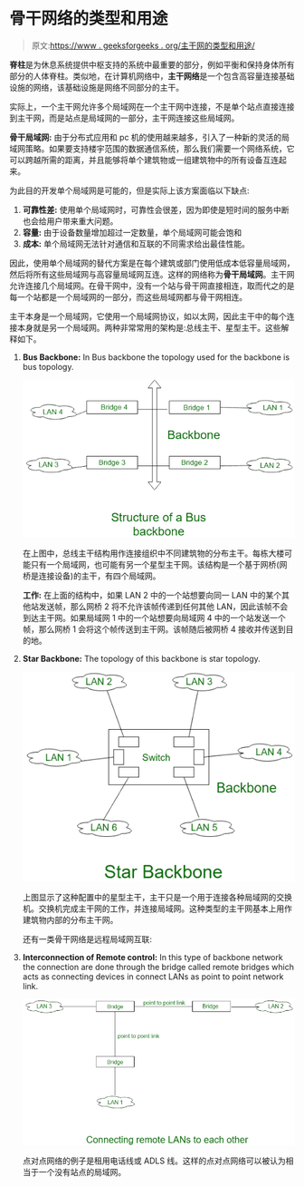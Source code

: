 # 骨干网络的类型和用途

> 原文:[https://www . geeksforgeeks . org/主干网的类型和用途/](https://www.geeksforgeeks.org/types-and-uses-of-backbone-networks/)

**脊柱**是为休息系统提供中枢支持的系统中最重要的部分，例如平衡和保持身体所有部分的人体脊柱。类似地，在计算机网络中，**主干网络**是一个包含高容量连接基础设施的网络，该基础设施是网络不同部分的主干。

实际上，一个主干网允许多个局域网在一个主干网中连接，不是单个站点直接连接到主干网，而是站点是局域网的一部分，主干网连接这些局域网。

**骨干局域网:**
由于分布式应用和 pc 机的使用越来越多，引入了一种新的灵活的局域网策略。如果要支持楼宇范围的数据通信系统，那么我们需要一个网络系统，它可以跨越所需的距离，并且能够将单个建筑物或一组建筑物中的所有设备互连起来。

为此目的开发单个局域网是可能的，但是实际上该方案面临以下缺点:

1.  **可靠性差:**
    使用单个局域网时，可靠性会很差，因为即使是短时间的服务中断也会给用户带来重大问题。
2.  **容量:**
    由于设备数量增加超过一定数量，单个局域网可能会饱和
3.  **成本:**
    单个局域网无法针对通信和互联的不同需求给出最佳性能。

因此，使用单个局域网的替代方案是在每个建筑或部门使用低成本低容量局域网，然后将所有这些局域网与高容量局域网互连。这样的网络称为**骨干局域网**。主干网允许连接几个局域网。在骨干网中，没有一个站与骨干网直接相连，取而代之的是每一个站都是一个局域网的一部分，而这些局域网都与骨干网相连。

主干本身是一个局域网，它使用一个局域网协议，如以太网，因此主干中的每个连接本身就是另一个局域网。两种非常常用的架构是:总线主干、星型主干。这些解释如下。

1.  **Bus Backbone:**
    In Bus backbone the topology used for the backbone is bus topology.

    ![](img/1bd6e3545047fafe4fb4569de3a39187.png)

    在上图中，总线主干结构用作连接组织中不同建筑物的分布主干。每栋大楼可能只有一个局域网，也可能有另一个星型主干网。该结构是一个基于网桥(网桥是连接设备)的主干，有四个局域网。

    **工作:**
    在上面的结构中，如果 LAN 2 中的一个站想要向同一 LAN 中的某个其他站发送帧，那么网桥 2 将不允许该帧传递到任何其他 LAN，因此该帧不会到达主干网。如果局域网 1 中的一个站想要向局域网 4 中的一个站发送一个帧，那么网桥 1 会将这个帧传送到主干网。该帧随后被网桥 4 接收并传送到目的地。

2.  **Star Backbone:**
    The topology of this backbone is star topology.

    ![](img/857156439849bd97cf406e993a506219.png)

    上图显示了这种配置中的星型主干，主干只是一个用于连接各种局域网的交换机。交换机完成主干网的工作，并连接局域网。这种类型的主干网基本上用作建筑物内部的分布主干网。

    还有一类骨干网络是远程局域网互联:

3.  **Interconnection of Remote control:**
    In this type of backbone network the connection are done through the bridge called remote bridges which acts as connecting devices in connect LANs as point to point network link.

    ![](img/c98d85f2aafd9d3cae57ce7aa9b1864f.png)

    点对点网络的例子是租用电话线或 ADLS 线。这样的点对点网络可以被认为相当于一个没有站点的局域网。